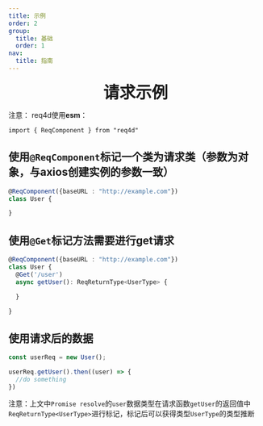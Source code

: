 ```yaml
---
title: 示例
order: 2
group:
  title: 基础
  order: 1
nav:
  title: 指南
---
```


<div style="text-align: center; font-size: xx-large;font-weight: bolder">请求示例</div> 

注意： req4d使用**esm**：

```import { ReqComponent } from "req4d"```

## 使用```@ReqComponent```标记一个类为请求类（参数为对象，与axios创建实例的参数一致）

```typescript
@ReqComponent({baseURL : "http://example.com"})
class User {

}
```

## 使用```@Get```标记方法需要进行get请求

```typescript
@ReqComponent({baseURL : "http://example.com"})
class User {
  @Get('/user')
  async getUser(): ReqReturnType<UserType> {

  }

}
```

## 使用请求后的数据

```typescript
const userReq = new User();

userReq.getUser().then((user) => {
  //do something
})
```

注意：上文中```Promise resolve```的```user```数据类型在请求函数```getUser```的返回值中```ReqReturnType<UserType>```进行标记，标记后可以获得类型```UserType```的类型推断


